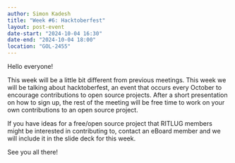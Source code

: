```yaml
---
author: Simon Kadesh
title: "Week #6: Hacktoberfest"
layout: post-event
date-start: "2024-10-04 16:30"
date-end: "2024-10-04 18:00"
location: "GOL-2455"
---
```


Hello everyone!

This week will be a little bit different from previous meetings. This week we will be talking about hacktoberfest, an event that occurs every October to encourage contributions to open source projects. After a short presentation on how to sign up, the rest of the meeting will be free time to work on your own contributions to an open source project.

If you have ideas for a free/open source project that RITLUG members might be interested in contributing to, contact an eBoard member and we will include it in the slide deck for this week.

See you all there!
